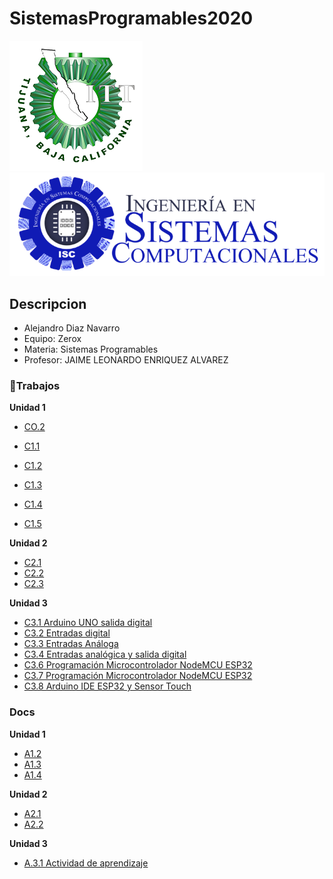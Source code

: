 # SistemasProgramables2020
![Tec](img/tec.png)
![Sistemas](img/Sistemas.png)

## Descripcion
* Alejandro Diaz Navarro
* Equipo: Zerox
* Materia: Sistemas Programables
* Profesor: JAIME LEONARDO ENRIQUEZ ALVAREZ
### :green_book:Trabajos
**Unidad 1**
* [CO.2](/Trabajos/CO.2_AlejandroDiazNavarro_Zerox.md)
* [C1.1](Trabajos/C1.1_AlejandroDiazNavarro_Zerox.md)
* [C1.2](/Trabajos/C1.2-AlejandroDiazNavarro_Zerox.md)
* [C1.3](Trabajos/C1.3_AlejandroDiazNavarro_Zerox.md)
* [C1.4](Trabajos/C1.4_AlejandroDiazNavarro_Zerox.md)

* [C1.5](/Trabajos/C1.5_AlejandroDiazNavarro_Zerox.md)

**Unidad 2**
* [C2.1](/Trabajos/C2.1_AlejandroDiazNavarro_Zerox.md)
* [C2.2](/Trabajos/C2.2_AlejandroDiazNavarro_Zerox.md)
* [C2.3](/Trabajos/C2.3_AlejandroDiazNavarro_Zerox.md)

**Unidad 3**
* [C3.1 Arduino UNO salida digital](Trabajos/C3.1_AlejandroDiazNavarro_Zerox.md)
* [C3.2 Entradas digital](Trabajos/C3.2_AlejandroDiazNavarro_Zerox.md)
* [C3.3 Entradas Análoga](Trabajos/C3.3_AlejandroDiazNavarro_Zerox.md)
* [C3.4 Entradas analógica y salida digital](Trabajos/C3.4_AlejandroDiazNavarro_Zerox.md)
* [C3.6 Programación Microcontrolador NodeMCU ESP32](Trabajos/C3.6_AlejandroDiazNavarro_Zerox.md)
* [C3.7 Programación Microcontrolador NodeMCU ESP32](Trabajos/C3.7_AlejandroDiazNavarro_Zerox.md)
* [C3.8 Arduino IDE ESP32 y Sensor Touch](/Trabajos/C3.8_AlejandroDiazNavarro_Zerox.md)

### Docs
**Unidad 1**
* [A1.2](Trabajos/A1.2.AlejandroDiazNavarro_Zerox.md)
* [A1.3](/Trabajos/A1.3_AlejandroDiazNavarro_Zerox.md)
* [A1.4](/Trabajos/A1.4_AlejandroDiazNavarro_Zerox.md)
  
 **Unidad 2**
  * [A2.1](/Trabajos/A2.1_AlejandroDiazNavarro_Zerox.md)
  * [A2.2](Trabajos/A2.2_AlejandroDiazNavarro_Zerox.md)

**Unidad 3**
* [A.3.1 Actividad de aprendizaje](Trabajos/A3.1_AlejandroDiazNavarro_Zerox.md)